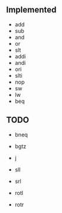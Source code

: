 ## Implemented
- add
- sub
- and
- or
- slt
- addi
- andi
- ori
- slti
- nop
- sw
- lw
- beq

## TODO
- bneq
- bgtz
- j

- sll
- srl
- rotl
- rotr